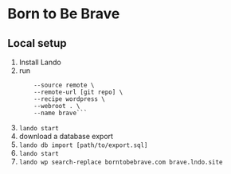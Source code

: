 Born to Be Brave
================



Local setup
-----------

1. Install Lando
2. run 
	```lando init 
		--source remote \
		--remote-url [git repo] \
		--recipe wordpress \
		--webroot . \
		--name brave```

3. `lando start`
4. download a database export
5. `lando db import [path/to/export.sql]`
6. `lando start`
7. `lando wp search-replace borntobebrave.com brave.lndo.site`